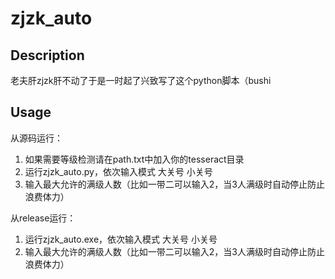# zjzk_auto
## Description
老夫肝zjzk肝不动了于是一时起了兴致写了这个python脚本（bushi
## Usage
从源码运行：
1. 如果需要等级检测请在path.txt中加入你的tesseract目录
2. 运行zjzk_auto.py，依次输入模式 大关号 小关号
3. 输入最大允许的满级人数（比如一带二可以输入2，当3人满级时自动停止防止浪费体力）

从release运行：
1. 运行zjzk_auto.exe，依次输入模式 大关号 小关号
2. 输入最大允许的满级人数（比如一带二可以输入2，当3人满级时自动停止防止浪费体力）
